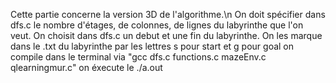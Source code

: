 Cette partie concerne la version 3D de l'algorithme.\n
On doit spécifier dans dfs.c le nombre d'étages, de colonnes, de lignes du labyrinthe que l'on veut.
On choisit dans dfs.c un debut et une fin du labyrinthe. On les marque dans le .txt du labyrinthe par les lettres s pour start et g pour goal
on compile dans le terminal via "gcc dfs.c functions.c mazeEnv.c qlearningmur.c"
on éxecute le ./a.out
